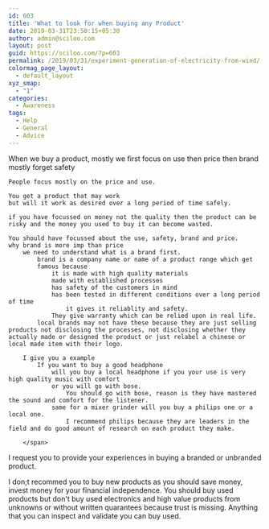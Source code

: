 ```yaml
---
id: 603
title: 'What to look for when buying any Product'
date: 2019-03-31T23:50:15+05:30
author: admin@sciloo.com
layout: post
guid: https://sciloo.com/?p=603
permalink: /2019/03/31/experiment-generation-of-electricity-from-wind/
colormag_page_layout:
  - default_layout
xyz_smap:
  - "1"
categories:
  - Awareness
tags:
  - Help
  - General
  - Advice
---
```

<span style="font-weight: 400;">When we buy a product, mostly we first focus on
	use
	then price
	then brand
	mostly forget safety
	
	People focus mostly on the price and use.
	
	You get a product that may work
	but will it work as desired over a long period of time safely.
	
	if you have focussed on money not the quality then the product can be risky and the money you used to buy it can become wasted.
	
	You should have focussed about the use, safety, brand and price.
	why brand is more imp than price
		we need to understand what is a brand first.
			brand is a company name or name of a product range which get	
			famous because
				it is made with high quality materials
				made with established processes
				has safety of the customers in mind 
				has been tested in different conditions over a long period of time
					it gives it reliablity and safety.
				They give warranty which can be relied upon in real life.
			local brands may not have these because they are just selling products not disclosing the processes, not disclosing whether they actually made or designed the product or just relabel a chinese or local made item with their logo.
			
		I give you a example
			If you want to buy a good headphone
				will you buy a local headphone if you your use is very high quality music with comfort
				or you will go with bose.
					You should go with bose, reason is they have mastered the sound and comfort for the listener.
				same for a mixer grinder will you buy a philips one or a local one.
					I recommend philips because they are leaders in the field and do good amount of research on each product they make.
					
		</span>

<span style="font-weight: 400;">I request you to provide your experiences in buying a branded or unbranded product.
		
I don;t recommed you to buy new products as you should save money, invest money for your financial independence.
You should buy used products but don't buy used electronics and high value products from unknowns or without written quarantees because trust is missing.
Anything that you can inspect and validate you can buy used.</span>

